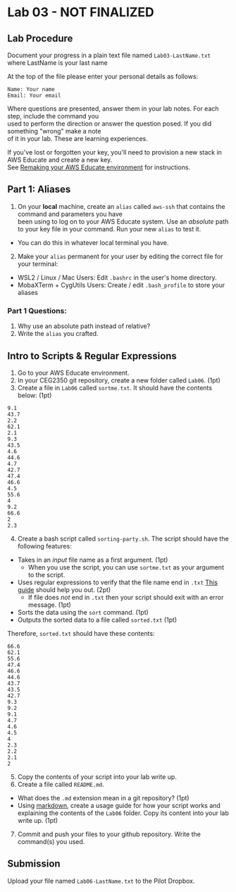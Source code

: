 # Lab 03 - NOT FINALIZED

## Lab Procedure
Document your progress in a plain text file named `Lab03-LastName.txt`  
where LastName is your last name

At the top of the file please enter your personal details as follows:
```
Name: Your name
Email: Your email

```

Where questions are presented, answer them in your lab notes.  For each step, include the command you  
used to perform the direction or answer the question posed.  If you did something "wrong" make a note  
of it in your lab.  These are learning experiences.

If you've lost or forgotten your key, you'll need to provision a new stack in AWS Educate and create a new key.  
See [Remaking your AWS Educate environment](../../..) for instructions.

## Part 1: Aliases
1. On your **local** machine, create an `alias` called `aws-ssh` that contains the command and parameters you have  
been using to log on to your AWS Educate system.  Use an *absolute* path to your key file in your command.  Run your new `alias` to test it.
* You can do this in whatever local terminal you have.
    
2. Make your `alias` permanent for your user by editing the correct file for your terminal:
* WSL2 / Linux / Mac Users: Edit `.bashrc` in the user's home directory.
* MobaXTerm + CygUtils Users: Create / edit `.bash_profile` to store your aliases

### Part 1 Questions:
1. Why use an absolute path instead of relative?
2. Write the `alias` you crafted.

## Intro to Scripts & Regular Expressions
1. Go to your AWS Educate environment.
2. In your CEG2350 git repository, create a new folder called `Lab06`. (1pt)
3. Create a file in `Lab06` called `sortme.txt`.  It should have the contents below: (1pt)
```
9.1
43.7
2.2
62.1
2.1
9.3
43.5
4.6
44.6
4.7
42.7
47.4
46.6
4.5
55.6
4
9.2
66.6
2
2.3
```
4. Create a bash script called `sorting-party.sh`.  The script should have the following features:
* Takes in an *input* file name as a first argument.  (1pt)
    * When you use the script, you can use `sortme.txt` as your argument to the script.
* Uses regular expressions to verify that the file name end in `.txt`  [This guide](https://www.poftut.com/how-to-use-regular-expression-regex-in-bash-linux/) should help you out. (2pt)
    * If file does *not* end in `.txt` then your script should exit with an error message. (1pt)
* Sorts the data using the `sort` command. (1pt)
* Outputs the sorted data to a file called `sorted.txt` (1pt)

Therefore, `sorted.txt` should have these contents:
```
66.6
62.1
55.6
47.4
46.6
44.6
43.7
43.5
42.7
9.3
9.2
9.1
4.7
4.6
4.5
4
2.3
2.2
2.1
2
```
5. Copy the contents of your script into your lab write up.
6. Create a file called `README.md`.
* What does the `.md` extension mean in a git repository? (1pt)
* Using [markdown](https://github.com/adam-p/markdown-here/wiki/Markdown-Cheatsheet), create a usage guide for how your script works and explaining the contents of the `Lab06` folder.  Copy its content into your lab write up. (1pt)
7. Commit and push your files to your github repository.  Write the command(s) you used.

## Submission
Upload your file named `Lab06-LastName.txt` to the Pilot Dropbox.
